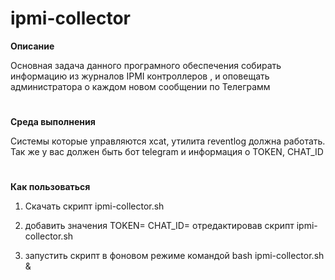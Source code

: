 # ipmi-collector

**Описание**

Основная задача данного програмного обеспечения собирать информацию из журналов IPMI контроллеров , и оповещать администратора о каждом новом сообщении по Телеграмм
#
**Среда выполнения**

Системы которые управляются xcat, утилита reventlog должна работать.
Так же у вас должен быть бот telegram и информация о TOKEN, CHAT_ID

#
**Как пользоваться**

1) Скачать скрипт ipmi-collector.sh 

2) добавить значения TOKEN=  CHAT_ID= отредактировав скрипт  ipmi-collector.sh 

3) запустить скрипт в фоновом режиме командой bash ipmi-collector.sh &

